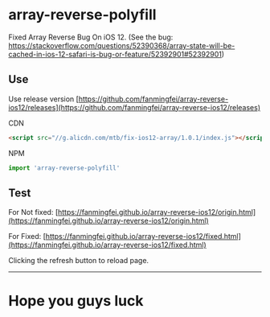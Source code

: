 # array-reverse-polyfill
Fixed Array Reverse Bug On iOS 12. (See the bug: https://stackoverflow.com/questions/52390368/array-state-will-be-cached-in-ios-12-safari-is-bug-or-feature/52392901#52392901)

## Use

Use release version
[https://github.com/fanmingfei/array-reverse-ios12/releases](https://github.com/fanmingfei/array-reverse-ios12/releases)

CDN
```html
<script src="//g.alicdn.com/mtb/fix-ios12-array/1.0.1/index.js"></script>
```

NPM
```javascript
import 'array-reverse-polyfill'
```

## Test

For Not fixed: [https://fanmingfei.github.io/array-reverse-ios12/origin.html](https://fanmingfei.github.io/array-reverse-ios12/origin.html)


For Fixed: [https://fanmingfei.github.io/array-reverse-ios12/fixed.html](https://fanmingfei.github.io/array-reverse-ios12/fixed.html)

Clicking the refresh button to reload page.

--------------------------------

# Hope you guys luck
